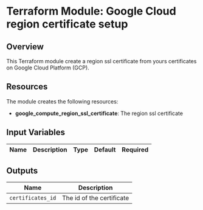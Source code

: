 # Terraform Module: Google Cloud region certificate setup

## Overview

This Terraform module create a region ssl certificate from yours certificates on Google Cloud Platform (GCP).

## Resources

The module creates the following resources:

- **google_compute_region_ssl_certificate**: The region ssl certificate


## Input Variables

| Name           | Description                                          | Type          | Default                       | Required |
|----------------|------------------------------------------------------|---------------|-------------------------------|----------|



## Outputs

| Name                 | Description                              |
|----------------------|------------------------------------------|
| `certificates_id`    | The id of the certificate                |

